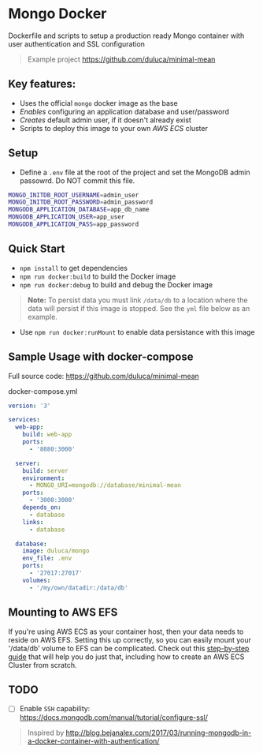 # Mongo Docker

Dockerfile and scripts to setup a production ready Mongo container with user authentication and SSL configuration

> Example project https://github.com/duluca/minimal-mean

## Key features:

* Uses the official `mongo` docker image as the base
* _Enables_ configuring an application database and user/password
* _Creates_ default admin user, if it doesn't already exist
* Scripts to deploy this image to your own _AWS ECS_ cluster

## Setup

* Define a `.env` file at the root of the project and set the MongoDB admin passowrd. Do NOT commit this file.

```Bash
MONGO_INITDB_ROOT_USERNAME=admin_user
MONGO_INITDB_ROOT_PASSWORD=admin_password
MONGODB_APPLICATION_DATABASE=app_db_name
MONGODB_APPLICATION_USER=app_user
MONGODB_APPLICATION_PASS=app_password
```

## Quick Start

* `npm install` to get dependencies
* `npm run docker:build` to build the Docker image
* `npm run docker:debug` to build and debug the Docker image

> **Note:** To persist data you must link `/data/db` to a location where the data will persist if this image is stopped. See the `yml` file below as an example.

* Use `npm run docker:runMount` to enable data persistance with this image

## Sample Usage with docker-compose

Full source code: https://github.com/duluca/minimal-mean

docker-compose.yml

```yml
version: '3'

services:
  web-app:
    build: web-app
    ports:
      - '8080:3000'

  server:
    build: server
    environment:
      - MONGO_URI=mongodb://database/minimal-mean
    ports:
      - '3000:3000'
    depends_on:
      - database
    links:
      - database

  database:
    image: duluca/mongo
    env_file: .env
    ports:
      - '27017:27017'
    volumes:
      - '/my/own/datadir:/data/db'
```

## Mounting to AWS EFS

If you're using AWS ECS as your container host, then your data needs to reside on AWS EFS. Setting this up correctly, so you can easily mount your '/data/db' volume to EFS can be complicated. Check out this [step-by-step guide](https://gist.github.com/duluca/ebcf98923f733a1fdb6682f111b1a832#file-awc-ecs-access-to-aws-efs-md) that will help you do just that, including how to create an AWS ECS Cluster from scratch.

## TODO

* [ ] Enable `SSH` capability: https://docs.mongodb.com/manual/tutorial/configure-ssl/

> Inspired by http://blog.bejanalex.com/2017/03/running-mongodb-in-a-docker-container-with-authentication/
